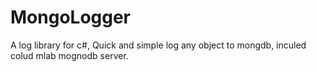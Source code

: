 # MongoLogger
A log library for c#, Quick and simple log any object to mongdb, inculed colud mlab mognodb server.
